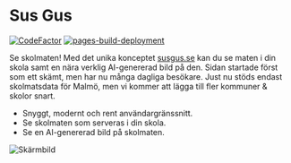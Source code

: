 # Sus Gus
[![CodeFactor](https://www.codefactor.io/repository/github/itzexotical/susgus.se/badge)](https://www.codefactor.io/repository/github/itzexotical/susgus.se)
[![pages-build-deployment](https://github.com/ItzExotical/susgus.se/actions/workflows/pages/pages-build-deployment/badge.svg)](https://github.com/ItzExotical/susgus.se/actions/workflows/pages/pages-build-deployment)
 
Se skolmaten! Med det unika konceptet [susgus.se](https://susgus.se) kan du se maten i din skola samt en nära verklig AI-genererad bild på den. Sidan startade först som ett skämt, men har nu många dagliga besökare. Just nu stöds endast skolmatsdata för Malmö, men vi kommer att lägga till fler kommuner & skolor snart.
 
 - Snyggt, modernt och rent användargränssnitt.
 - Se skolmaten som serveras i din skola.
 - Se en AI-genererad bild på skolmaten.
 
![Skärmbild](https://user-images.githubusercontent.com/93738720/215199873-b9f97921-12c0-44af-b9fd-ec8b7efc7495.png)
